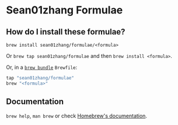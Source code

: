 # Sean01zhang Formulae

## How do I install these formulae?

`brew install sean01zhang/formulae/<formula>`

Or `brew tap sean01zhang/formulae` and then `brew install <formula>`.

Or, in a [`brew bundle`](https://github.com/Homebrew/homebrew-bundle) `Brewfile`:

```ruby
tap "sean01zhang/formulae"
brew "<formula>"
```

## Documentation

`brew help`, `man brew` or check [Homebrew's documentation](https://docs.brew.sh).

